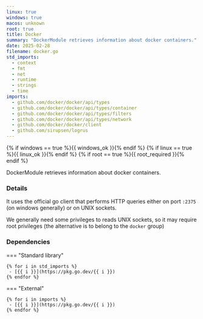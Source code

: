 ```yaml
---
linux: true
windows: true
macos: unknown
root: true
title: Docker
summary: "DockerModule retrieves information about docker containers."
date: 2025-02-28
filename: docker.go
std_imports:
  - context
  - fmt
  - net
  - runtime
  - strings
  - time
imports:
  - github.com/docker/docker/api/types
  - github.com/docker/docker/api/types/container
  - github.com/docker/docker/api/types/filters
  - github.com/docker/docker/api/types/network
  - github.com/docker/docker/client
  - github.com/sirupsen/logrus
---
```


{% if windows == true %}{{ windows_ok }}{% endif %}
{% if linux == true %}{{ linux_ok }}{% endif %}
{% if root == true %}{{ root_required }}{% endif %}

DockerModule retrieves information about docker containers.

### Details


It uses the official go client that performs HTTP queries either on port `:2375` (on windows generally) or on UNIX sockets.

We generally need some privileges to reads UNIX sockets, so it may require root privileges (the alternative is to belong to the `docker` group)

### Dependencies

=== "Standard library"

	{% for i in std_imports %}
	 - [{{ i }}](https://pkg.go.dev/{{ i }})
	{% endfor %}

=== "External"

	{% for i in imports %}
	 - [{{ i }}](https://pkg.go.dev/{{ i }})
	{% endfor %}
